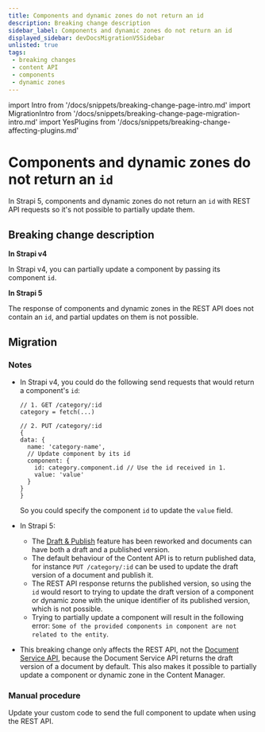 ```yaml
---
title: Components and dynamic zones do not return an id 
description: Breaking change description
sidebar_label: Components and dynamic zones do not return an id
displayed_sidebar: devDocsMigrationV5Sidebar
unlisted: true
tags:
 - breaking changes
 - content API
 - components
 - dynamic zones
---
```


import Intro from '/docs/snippets/breaking-change-page-intro.md'
import MigrationIntro from '/docs/snippets/breaking-change-page-migration-intro.md'
import YesPlugins from '/docs/snippets/breaking-change-affecting-plugins.md'

# Components and dynamic zones do not return an `id`

In Strapi 5, components and dynamic zones do not return an `id` with REST API requests so it's not possible to partially update them.

<Intro />

<YesPlugins/>

## Breaking change description

<SideBySideContainer>

<SideBySideColumn>

**In Strapi v4**

In Strapi v4, you can partially update a component by passing its component `id`.

</SideBySideColumn>

<SideBySideColumn>

**In Strapi 5**

The response of components and dynamic zones in the REST API does not contain an `id`, and partial updates on them is not possible.

</SideBySideColumn>

</SideBySideContainer>

## Migration

<MigrationIntro />

### Notes

* In Strapi v4, you could do the following send requests that would return a component's `id`:

  ```tsx
  // 1. GET /category/:id
  category = fetch(...)

  // 2. PUT /category/:id
  {
  data: {
    name: 'category-name',
    // Update component by its id
    component: {
      id: category.component.id // Use the id received in 1.
      value: 'value' 
    }
  }
  }
  ```

  So you could specify the component `id` to update the `value` field.
  
* In Strapi 5:

  * The [Draft & Publish](/user-docs/content-manager/saving-and-publishing-content) feature has been reworked and documents <DocumentDefinition/> can have both a draft and a published version.
  * The default behaviour of the Content API is to return published data, for instance `PUT /category/:id` can be used to update the draft version of a document and publish it.
  * The REST API response returns the published version, so using the `id` would resort to trying to update the draft version of a component or dynamic zone with the unique identifier of its published version, which is not possible.
  * Trying to partially update a component will result in the following error: `Some of the provided components in component are not related to the entity`.

* This breaking change only affects the REST API, not the [Document Service API](/dev-docs/api/document-service), because the Document Service API returns the draft version of a document by default. This also makes it possible to partially update a component or dynamic zone in the Content Manager.

### Manual procedure

Update your custom code to send the full component to update when using the REST API.
